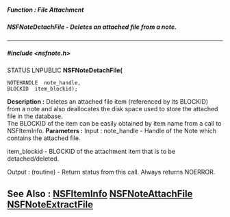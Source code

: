 ##### Function : File Attachment
##### NSFNoteDetachFile - Deletes an attached file from a note.
---
##### #include <nsfnote.h>
STATUS LNPUBLIC **NSFNoteDetachFile(**

	NOTEHANDLE  note_handle,
	BLOCKID  item_blockid);
**Description :**
Deletes an attached file item (referenced by its BLOCKID) from a note and also 
deallocates the disk space used to store the attached file in the database.  
The BLOCKID of the item can be easily obtained by item name from a call to 
NSFItemInfo.
**Parameters :**
Input :
note_handle  -  Handle of the Note which contains the attached file.

item_blockid  -  BLOCKID of the attachment item that is to be detached/deleted.

Output :
(routine)  -  Return status from this call.  Always returns NOERROR.


**See Also :**
[NSFItemInfo](D:/md_files/NSFItemInfo.md)
[NSFNoteAttachFile](D:/md_files/NSFNoteAttachFile.md)
[NSFNoteExtractFile](D:/md_files/NSFNoteExtractFile.md)
---
